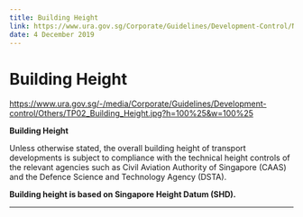 ```yaml
---
title: Building Height
link: https://www.ura.gov.sg/Corporate/Guidelines/Development-Control/Non-Residential/Transport/Height
date: 4 December 2019
---
```


# Building Height



<https://www.ura.gov.sg/-/media/Corporate/Guidelines/Development-control/Others/TP02_Building_Height.jpg?h=100%25&w=100%25>



**Building Height**



Unless otherwise stated, the overall building height of transport developments is subject to compliance with the technical height controls of the relevant agencies such as Civil Aviation Authority of Singapore (CAAS) and the Defence Science and Technology Agency (DSTA).  



**Building height is based on Singapore Height Datum (SHD).**  



---




